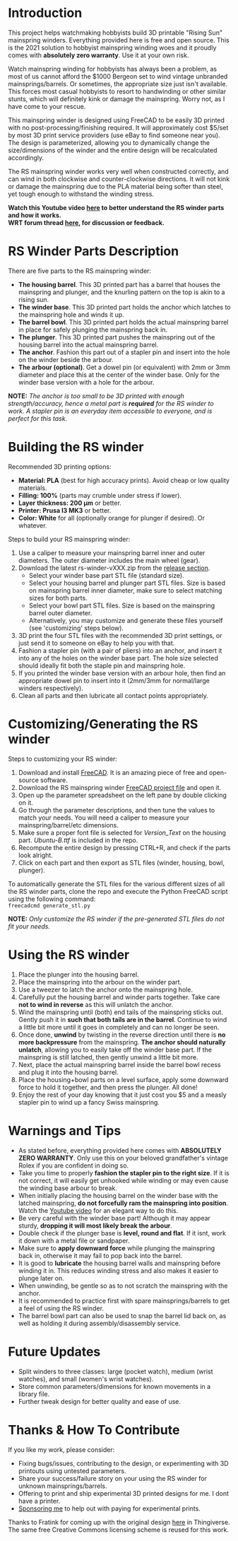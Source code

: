 # Introduction
This project helps watchmaking hobbyists build 3D printable "Rising Sun" mainspring winders. Everything provided here is free and open source. This is the 2021 solution to hobbyist mainspring winding woes and it proudly comes with **absolutely zero warranty**. Use it at your own risk.

Watch mainspring winding for hobbyists has always been a problem, as most of us cannot afford the $1000 Bergeon set to wind vintage unbranded mainsprings/barrels. Or sometimes, the appropriate size just isn't available. This forces most casual hobbyists to resort to handwinding or other similar stunts, which will definitely kink or damage the mainspring. Worry not, as I have come to your rescue.

This mainspring winder is designed using FreeCAD to be easily 3D printed with no post-processing/finishing required. It will approximately cost $5/set by most 3D print service providers (use eBay to find someone near you). The design is parameterized, allowing you to dynamically change the size/dimensions of the winder and the entire design will be recalculated accordingly.

The RS mainspring winder works very well when constructed correctly, and can wind in both clockwise and counter-clockwise directions. It will not kink or damage the mainspring due to the PLA material being softer than steel, yet tough enough to withstand the winding stress.

**Watch this Youtube video [here](https://youtu.be/OAfQTk89P3s) to better understand the RS winder parts and how it works.**<br/>
**WRT forum thread [here](https://www.watchrepairtalk.com/topic/19340-3d-printed-rs-mainspring-winder-project-for-hobbyists/), for discussion or feedback.**

# RS Winder Parts Description

There are five parts to the RS mainspring winder:
- **The housing barrel**. This 3D printed part has a barrel that houses the mainspring and plunger, and the knurling pattern on the top is akin to a rising sun.
- **The winder base**. This 3D printed part holds the anchor which latches to the mainspring hole and winds it up.
- **The barrel bowl**. This 3D printed part holds the actual mainspring barrel in place for safely plunging the mainspring back in.
- **The plunger**. This 3D printed part pushes the mainspring out of the housing barrel into the actual mainspring barrel.
- **The anchor**. Fashion this part out of a stapler pin and insert into the hole on the winder beside the arbour.
- **The arbour (optional)**. Get a dowel pin (or equivalent) with 2mm or 3mm diameter and place this at the center of the winder base. Only for the winder base version with a hole for the arbour.

**NOTE:** *The anchor is too small to be 3D printed with enough strength/accuracy, hence a metal part is **required** for the RS winder to work. A stapler pin is an everyday item accessible to everyone, and is perfect for this task.*

# Building the RS winder

Recommended 3D printing options:
- **Material: PLA** (best for high accuracy prints). Avoid cheap or low quality materials.
- **Filling: 100%** (parts may crumble under stress if lower).
- **Layer thickness: 200 µm** or better.
- **Printer: Prusa I3 MK3** or better.
- **Color: White** for all (optionally orange for plunger if desired). Or whatever.

Steps to build your RS mainspring winder:
1. Use a caliper to measure your mainspring barrel inner and outer diameters. The outer diameter includes the main wheel (gear).
2. Download the latest rs-winder-vXXX.zip from the [release section](https://github.com/vishnu350/rs-mainspring-winder/releases).
   - Select your winder base part STL file (standard size).
   - Select your housing barrel and plunger part STL files. Size is based on mainspring barrel inner diameter, make sure to select matching sizes for both parts.
   - Select your bowl part STL files. Size is based on the mainspring barrel outer diameter.
   - Alternatively, you may customize and generate these files yourself (see 'customizing' steps below).
3. 3D print the four STL files with the recommended 3D print settings, or just send it to someone on eBay to help you with that.
4. Fashion a stapler pin (with a pair of pliers) into an anchor, and insert it into any of the holes on the winder base part. The hole size selected should ideally fit both the staple pin and mainspring hole.
5. If you printed the winder base version with an arbour hole, then find an appropriate dowel pin to insert into it (2mm/3mm for normal/large winders respectively).
6. Clean all parts and then lubricate all contact points appropriately.

# Customizing/Generating the RS winder

Steps to customizing your RS winder:
1. Download and install [FreeCAD](https://freecadweb.org/downloads.php). It is an amazing piece of free and open-source software.
2. Download the RS mainspring winder [FreeCAD project file](https://github.com/vishnu350/rs-mainspring-winder/blob/main/rs-winder.FCStd) and open it.
3. Open up the parameter spreadsheet on the left pane by double clicking on it.
4. Go through the parameter descriptions, and then tune the values to match your needs. You will need a caliper to measure your mainspring/barrel/etc dimensions.
5. Make sure a proper font file is selected for *Version_Text* on the housing part. *Ubuntu-B.ttf* is included in the repo.
6. Recompute the entire design by pressing CTRL+R, and check if the parts look alright.
7. Click on each part and then export as STL files (winder, housing, bowl, plunger).

To automatically generate the STL files for the various different sizes of all the RS winder parts, clone the repo and execute the Python FreeCAD script using the following command:<br />
`freecadcmd generate_stl.py`

**NOTE:** *Only customize the RS winder if the pre-generated STL files do not fit your needs.*

# Using the RS winder
1. Place the plunger into the housing barrel.
2. Place the mainspring into the arbour on the winder part.
3. Use a tweezer to latch the anchor onto the mainspring hole.
4. Carefully put the housing barrel and winder parts together. Take care **not to wind in reverse** as this will unlatch the anchor.
5. Wind the mainspring until (both) end tails of the mainspring sticks out. Gently push it in **such that both tails are in the barrel**. Continue to wind a little bit more until it goes in completely and can no longer be seen.
6. Once done, **unwind** by twisting in the reverse direction until there is **no more backpressure** from the mainspring. **The anchor should naturally unlatch**, allowing you to easily take off the winder base part. If the mainspring is still latched, then gently unwind a little bit more.
7. Next, place the actual mainspring barrel inside the barrel bowl recess and plug it into the housing barrel.
8. Place the housing+bowl parts on a level surface, apply some downward force to hold it together, and then press the plunger. All done!
9. Enjoy the rest of your day knowing that it just cost you $5 and a measly stapler pin to wind up a fancy Swiss mainspring.

# Warnings and Tips
- As stated before, everything provided here comes with **ABSOLUTELY ZERO WARRANTY**. Only use this on your beloved grandfather's vintage Rolex if you are confident in doing so.
- Take you time to properly **fashion the stapler pin to the right size**. If it is not correct, it will easily get unhooked while winding or may even cause the winding base arbour to break.
- When initially placing the housing barrel on the winder base with the latched mainspring, **do not forcefully ram the mainspring into position**. Watch the [Youtube video](https://youtu.be/OAfQTk89P3s) for an elegant way to do this.
- Be very careful with the winder base part! Although it may appear sturdy, **dropping it will most likely break the arbour**.
- Double check if the plunger base is **level, round and flat**. If it isnt, work it down with a metal file or sandpaper.
- Make sure to **apply downward force** while plunging the mainspring back in, otherwise it may fail to pop back into the barrel.
- It is good to **lubricate** the housing barrel walls and mainspring before winding it in. This reduces winding stress and also makes it easier to plunge later on.
- When unwinding, be gentle so as to not scratch the mainspring with the anchor.
- It is recommended to practice first with spare mainsprings/barrels to get a feel of using the RS winder.
- The barrel bowl part can also be used to snap the barrel lid back on, as well as holding it during assembly/disassembly service.
 
# Future Updates
- Split winders to three classes: large (pocket watch), medium (wrist watches), and small (women's wrist watches).
- Store common parameters/dimensions for known movements in a library file.
- Further tweak design for better quality and ease of use.

# Thanks & How To Contribute
If you like my work, please consider:
- Fixing bugs/issues, contributing to the design, or experimenting with 3D printouts using untested parameters.
- Share your success/failure story on your using the RS winder for unknown mainsprings/barrels.
- Offering to print and ship experimental 3D printed designs for me. I dont have a printer.
- [Sponsoring me](https://github.com/sponsors/vishnu350) to help out with paying for experimental prints.

Thanks to Fratink for coming up with the original design [here](https://www.thingiverse.com/thing:3540660) in Thingiverse. The same free Creative Commons licensing scheme is reused for this work.
